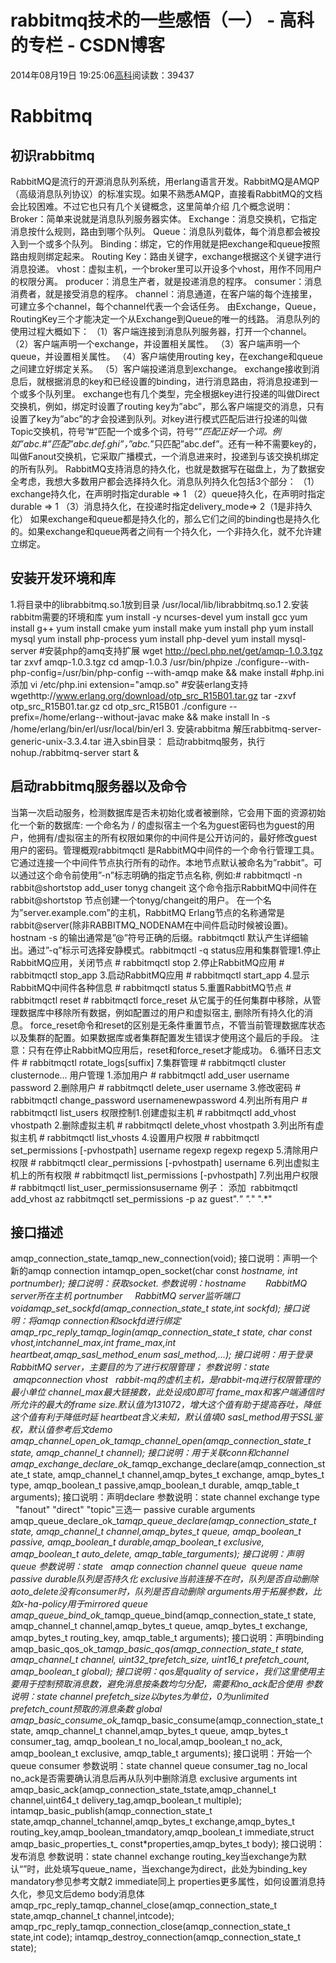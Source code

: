 
# rabbitmq技术的一些感悟（一） - 高科的专栏 - CSDN博客

2014年08月19日 19:25:06[高科](https://me.csdn.net/pbymw8iwm)阅读数：39437


# Rabbitmq
## 初识rabbitmq
RabbitMQ是流行的开源消息队列系统，用erlang语言开发。RabbitMQ是AMQP（高级消息队列协议）的标准实现。如果不熟悉AMQP，直接看RabbitMQ的文档会比较困难。不过它也只有几个关键概念，这里简单介绍
几个概念说明：
Broker：简单来说就是消息队列服务器实体。
Exchange：消息交换机，它指定消息按什么规则，路由到哪个队列。
Queue：消息队列载体，每个消息都会被投入到一个或多个队列。
Binding：绑定，它的作用就是把exchange和queue按照路由规则绑定起来。
Routing Key：路由关键字，exchange根据这个关键字进行消息投递。
vhost：虚拟主机，一个broker里可以开设多个vhost，用作不同用户的权限分离。
producer：消息生产者，就是投递消息的程序。
consumer：消息消费者，就是接受消息的程序。
channel：消息通道，在客户端的每个连接里，可建立多个channel，每个channel代表一个会话任务。
由Exchange，Queue，RoutingKey三个才能决定一个从Exchange到Queue的唯一的线路。
消息队列的使用过程大概如下：
（1）客户端连接到消息队列服务器，打开一个channel。
（2）客户端声明一个exchange，并设置相关属性。
（3）客户端声明一个queue，并设置相关属性。
（4）客户端使用routing key，在exchange和queue之间建立好绑定关系。
（5）客户端投递消息到exchange。
exchange接收到消息后，就根据消息的key和已经设置的binding，进行消息路由，将消息投递到一个或多个队列里。
exchange也有几个类型，完全根据key进行投递的叫做Direct交换机，例如，绑定时设置了routing
 key为”abc”，那么客户端提交的消息，只有设置了key为”abc”的才会投递到队列。对key进行模式匹配后进行投递的叫做Topic交换机，符号”\#”匹配一个或多个词，符号”*”匹配正好一个词。例如”abc.\#”匹配”abc.def.ghi”，”abc.*”只匹配”abc.def”。还有一种不需要key的，叫做Fanout交换机，它采取广播模式，一个消息进来时，投递到与该交换机绑定的所有队列。
RabbitMQ支持消息的持久化，也就是数据写在磁盘上，为了数据安全考虑，我想大多数用户都会选择持久化。消息队列持久化包括3个部分：
（1）exchange持久化，在声明时指定durable => 1
（2）queue持久化，在声明时指定durable => 1
（3）消息持久化，在投递时指定delivery_mode=> 2（1是非持久化）
如果exchange和queue都是持久化的，那么它们之间的binding也是持久化的。如果exchange和queue两者之间有一个持久化，一个非持久化，就不允许建立绑定。
## 安装开发环境和库
1.将目录中的librabbitmq.so.1放到目录 /usr/local/lib/librabbitmq.so.1
2.安装rabbitm需要的环境和库
yum install -y ncurses-devel
yum install gcc
yum install g++
yum install cmake
yum install make
yum install php
yum install mysql
yum install php-process
yum install php-devel
yum install mysql-server
\#安装php的amq支持扩展
wget http://pecl.php.net/get/amqp-1.0.3.tgz
tar zxvf amqp-1.0.3.tgz
cd amqp-1.0.3
/usr/bin/phpize
./configure--with-php-config=/usr/bin/php-config --with-amqp
make && make install
\#php.ini 添加
vi /etc/php.ini
extension="amqp.so"
\#安装erlang支持
wgethttp://www.erlang.org/download/otp_src_R15B01.tar.gz
tar -zxvf otp_src_R15B01.tar.gz
cd otp_src_R15B01
./configure --prefix=/home/erlang--without-javac
make && make install
ln -s /home/erlang/bin/erl/usr/local/bin/erl
3. 安装rabbitma
解压rabbitmq-server-generic-unix-3.3.4.tar
进入sbin目录：
启动rabbitmq服务，执行 nohup./rabbitmq-server start &
## 启动rabbitmq服务器以及命令
当第一次启动服务，检测数据库是否未初始化或者被删除，它会用下面的资源初始化一个新的数据库:
一个命名为 / 的虚拟宿主一个名为guest密码也为guest的用户，他拥有/虚拟宿主的所有权限如果你的中间件是公开访问的，最好修改guest用户的密码。管理概观rabbitmqctl 是RabbitMQ中间件的一个命令行管理工具。它通过连接一个中间件节点执行所有的动作。本地节点默认被命名为”rabbit”。可以通过这个命令前使用”-n”标志明确的指定节点名称, 例如:\# rabbitmqctl -n rabbit@shortstop add_user tonyg changeit
这个命令指示RabbitMQ中间件在rabbit@shortstop 节点创建一个tonyg/changeit的用户。
在一个名为”server.example.com”的主机，RabbitMQ Erlang节点的名称通常是rabbit@server(除非RABBITMQ_NODENAM在中间件启动时候被设置)。hostnam -s 的输出通常是”@”符号正确的后缀。rabbitmqctl 默认产生详细输出。通过”-q”标示可选择安静模式。rabbitmqctl -q status应用和集群管理1.停止RabbitMQ应用，关闭节点
\# rabbitmqctl stop
2.停止RabbitMQ应用
\# rabbitmqctl stop_app
3.启动RabbitMQ应用
\# rabbitmqctl start_app
4.显示RabbitMQ中间件各种信息
\# rabbitmqctl status
5.重置RabbitMQ节点
\# rabbitmqctl reset
\# rabbitmqctl force_reset
从它属于的任何集群中移除，从管理数据库中移除所有数据，例如配置过的用户和虚拟宿主, 删除所有持久化的消息。
force_reset命令和reset的区别是无条件重置节点，不管当前管理数据库状态以及集群的配置。如果数据库或者集群配置发生错误才使用这个最后的手段。
注意：只有在停止RabbitMQ应用后，reset和force_reset才能成功。
6.循环日志文件
\# rabbitmqctl rotate_logs[suffix]
7.集群管理
\# rabbitmqctl cluster clusternode…
用户管理
1.添加用户
\# rabbitmqctl add_user username password
2.删除用户
\# rabbitmqctl delete_user username
3.修改密码
\# rabbitmqctl change_password usernamenewpassword
4.列出所有用户
\# rabbitmqctl list_users
权限控制1.创建虚拟主机
\# rabbitmqctl add_vhost vhostpath
2.删除虚拟主机
\# rabbitmqctl delete_vhost vhostpath
3.列出所有虚拟主机
\# rabbitmqctl list_vhosts
4.设置用户权限
\# rabbitmqctl set_permissions [-pvhostpath] username regexp regexp regexp
5.清除用户权限
\# rabbitmqctl clear_permissions [-pvhostpath] username
6.列出虚拟主机上的所有权限
\# rabbitmqctl list_permissions [-pvhostpath]
7.列出用户权限
\# rabbitmqctl list_user_permissionsusername
例子：
添加  rabbitmqctl add_vhost az
rabbitmqctl set_permissions -p az guest".*" ".*" ".*"

## 接口描述
amqp_connection_state_tamqp_new_connection(void);
接口说明：声明一个新的amqp connection
intamqp_open_socket(char const *hostname, int portnumber);
接口说明：获取socket.
参数说明：hostname        RabbitMQ server所在主机
portnumber     RabbitMQ server监听端口
voidamqp_set_sockfd(amqp_connection_state_t state,int sockfd);
接口说明：将amqp connection和sockfd进行绑定
amqp_rpc_reply_tamqp_login(amqp_connection_state_t state, char const *vhost,intchannel_max,int frame_max,int heartbeat,amqp_sasl_method_enum sasl_method,...);
接口说明：用于登录RabbitMQ server，主要目的为了进行权限管理；
参数说明：state    amqpconnection
vhost   rabbit-mq的虚机主机，是rabbit-mq进行权限管理的最小单位
channel_max最大链接数，此处设成0即可
frame_max和客户端通信时所允许的最大的frame size.默认值为131072，增大这个值有助于提高吞吐，降低这个值有利于降低时延
heartbeat含义未知，默认值填0
sasl_method用于SSL鉴权，默认值参考后文demo
amqp_channel_open_ok_t*amqp_channel_open(amqp_connection_state_t state, amqp_channel_t channel);
接口说明：用于关联conn和channel
amqp_exchange_declare_ok_t*amqp_exchange_declare(amqp_connection_state_t state, amqp_channel_t channel,amqp_bytes_t exchange, amqp_bytes_t type, amqp_boolean_t passive,amqp_boolean_t durable, amqp_table_t
 arguments);
接口说明：声明declare
参数说明：state
channel
exchange
type     "fanout" "direct" "topic"三选一
passive
curable
arguments
amqp_queue_declare_ok_t*amqp_queue_declare(amqp_connection_state_t state, amqp_channel_t channel,amqp_bytes_t queue, amqp_boolean_t passive, amqp_boolean_t durable,amqp_boolean_t exclusive, amqp_boolean_t
 auto_delete, amqp_table_targuments);
接口说明：声明queue
参数说明：state   amqp connection
channel
queue  queue name
passive
durable队列是否持久化
exclusive当前连接不在时，队列是否自动删除
aoto_delete没有consumer时，队列是否自动删除
arguments用于拓展参数，比如x-ha-policy用于mirrored queue
amqp_queue_bind_ok_t*amqp_queue_bind(amqp_connection_state_t state, amqp_channel_t channel,amqp_bytes_t queue, amqp_bytes_t exchange, amqp_bytes_t routing_key, amqp_table_t arguments);
接口说明：声明binding
amqp_basic_qos_ok_t*amqp_basic_qos(amqp_connection_state_t state, amqp_channel_t channel, uint32_tprefetch_size, uint16_t prefetch_count, amqp_boolean_t global);
接口说明：qos是quality of service，我们这里使用主要用于控制预取消息数，避免消息按条数均匀分配，需要和no_ack配合使用
参数说明：state
channel
prefetch_size以bytes为单位，0为unlimited
prefetch_count预取的消息条数
global
amqp_basic_consume_ok_t*amqp_basic_consume(amqp_connection_state_t state, amqp_channel_t channel,amqp_bytes_t queue, amqp_bytes_t consumer_tag, amqp_boolean_t no_local,amqp_boolean_t no_ack, amqp_boolean_t
 exclusive, amqp_table_t arguments);
接口说明：开始一个queue consumer
参数说明：state
channel
queue
consumer_tag
no_local
no_ack是否需要确认消息后再从队列中删除消息
exclusive
arguments
int amqp_basic_ack(amqp_connection_state_tstate,amqp_channel_t channel,uint64_t delivery_tag,amqp_boolean_t multiple);
intamqp_basic_publish(amqp_connection_state_t state,amqp_channel_tchannel,amqp_bytes_t exchange,amqp_bytes_t routing_key,amqp_boolean_tmandatory,amqp_boolean_t immediate,struct amqp_basic_properties_t_
 const*properties,amqp_bytes_t body);
接口说明：发布消息
参数说明：state
channel
exchange
routing_key当exchange为默认“”时，此处填写queue_name，当exchange为direct，此处为binding_key
mandatory参见参考文献2
immediate同上
properties更多属性，如何设置消息持久化，参见文后demo
body消息体
amqp_rpc_reply_tamqp_channel_close(amqp_connection_state_t state,amqp_channel_t channel,intcode);
amqp_rpc_reply_tamqp_connection_close(amqp_connection_state_t state,int code);
intamqp_destroy_connection(amqp_connection_state_t state);


